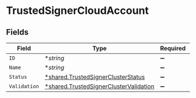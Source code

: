 # TrustedSignerCloudAccount


## Fields

| Field                                                                                                  | Type                                                                                                   | Required                                                                                               | Description                                                                                            |
| ------------------------------------------------------------------------------------------------------ | ------------------------------------------------------------------------------------------------------ | ------------------------------------------------------------------------------------------------------ | ------------------------------------------------------------------------------------------------------ |
| `ID`                                                                                                   | **string*                                                                                              | :heavy_minus_sign:                                                                                     | N/A                                                                                                    |
| `Name`                                                                                                 | **string*                                                                                              | :heavy_minus_sign:                                                                                     | N/A                                                                                                    |
| `Status`                                                                                               | [*shared.TrustedSignerClusterStatus](../../../pkg/models/shared/trustedsignerclusterstatus.md)         | :heavy_minus_sign:                                                                                     | N/A                                                                                                    |
| `Validation`                                                                                           | [*shared.TrustedSignerClusterValidation](../../../pkg/models/shared/trustedsignerclustervalidation.md) | :heavy_minus_sign:                                                                                     | N/A                                                                                                    |